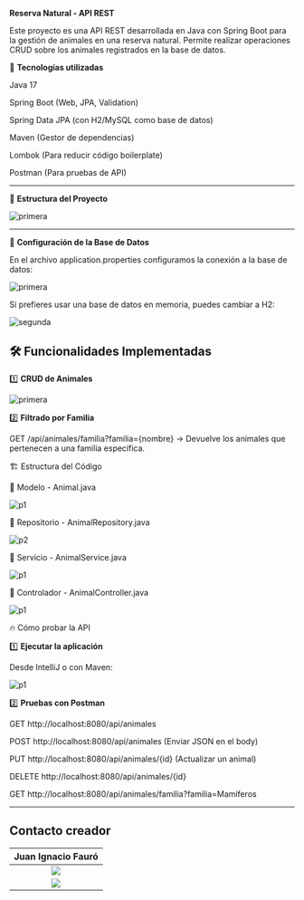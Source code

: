 **Reserva Natural - API REST**

Este proyecto es una API REST desarrollada en Java con Spring Boot para la gestión de animales en una reserva natural. Permite realizar operaciones CRUD sobre los animales registrados en la base de datos.

🚀 **Tecnologías utilizadas**

Java 17

Spring Boot (Web, JPA, Validation)

Spring Data JPA (con H2/MySQL como base de datos)

Maven (Gestor de dependencias)

Lombok (Para reducir código boilerplate)

Postman (Para pruebas de API)

---

📂 **Estructura del Proyecto**

![primera](https://github.com/user-attachments/assets/1a731c09-ea8d-4caf-b4a9-89ee6aafabee) 

---

📌 **Configuración de la Base de Datos**

En el archivo application.properties configuramos la conexión a la base de datos:


![primera](https://github.com/user-attachments/assets/fc731c74-0ebd-4c08-834e-99d8470a535d)

Si prefieres usar una base de datos en memoria, puedes cambiar a H2:


![segunda](https://github.com/user-attachments/assets/191b1dc0-9d66-4f0e-8ce4-273054c2c011)

🛠 Funcionalidades Implementadas
---

1️⃣ **CRUD de Animales**

![primera](https://github.com/user-attachments/assets/f24e6231-5090-4759-b967-a23c178f22ff)

2️⃣ **Filtrado por Familia**

GET /api/animales/familia?familia={nombre} → Devuelve los animales que pertenecen a una familia específica.

🏗 Estructura del Código

📌 Modelo - Animal.java


![p1](https://github.com/user-attachments/assets/7ac92c27-7471-48a6-bf52-4d3a844f5b4c)

📌 Repositorio - AnimalRepository.java



![p2](https://github.com/user-attachments/assets/1696f992-69a0-45cb-b55e-a7ca4353c5ce)

📌 Servicio - AnimalService.java



![p1](https://github.com/user-attachments/assets/2757dc49-8eca-4e7b-8804-cb6dc269f563)

📌 Controlador - AnimalController.java

![p1](https://github.com/user-attachments/assets/b1d170b6-400b-44fa-ba6e-320b17fe96bf)

🔥 Cómo probar la API

1️⃣ **Ejecutar la aplicación**

Desde IntelliJ o con Maven:


![p1](https://github.com/user-attachments/assets/c0f7a256-e0b9-411a-867f-2acaa36ec0ed)

2️⃣ **Pruebas con Postman**

GET http://localhost:8080/api/animales

POST http://localhost:8080/api/animales (Enviar JSON en el body)

PUT http://localhost:8080/api/animales/{id} (Actualizar un animal)

DELETE http://localhost:8080/api/animales/{id}

GET http://localhost:8080/api/animales/familia?familia=Mamíferos

---


## Contacto creador
|                                                                                **Juan Ignacio Fauró**                                                                                 |
|:-------------------------------------------------------------------------------------------------------------------------------------------------------------------------------------:|
|            <a href="https://github.com/juanignacioFG"> <img src="https://img.shields.io/badge/github-%23121011.svg?&style=for-the-badge&logo=github&logoColor=white"/></a>            |
 <a href="https://www.linkedin.com/in/juan-ignacio-fauro/"> <img src="https://img.shields.io/badge/linkedin%20-%230077B5.svg?&style=for-the-badge&logo=linkedin&logoColor=white"/></a> |




